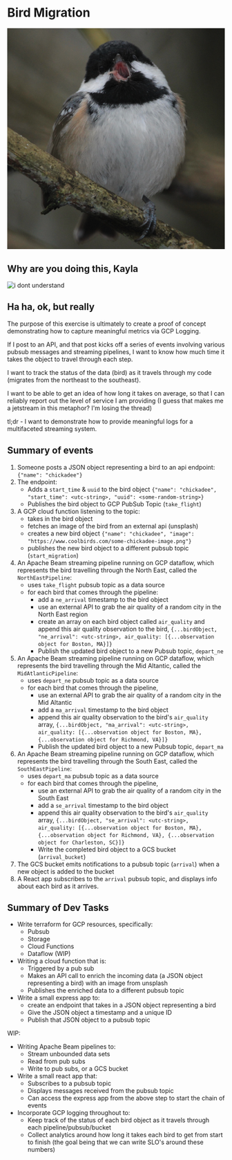 # Bird Migration

![chickadee](./images/intense.png)

## Why are you doing this, Kayla 

![i dont understand](https://media.giphy.com/media/fXmpRvTWqIWbK/giphy.gif)

## Ha ha, ok, but really

The purpose of this exercise is ultimately to create a proof of concept demonstrating how to capture meaningful metrics via GCP Logging.

If I post to an API, and that post kicks off a series of events involving various pubsub messages and streaming pipelines, I want to know how much time it takes the object to travel through each step.

I want to track the status of the data (bird) as it travels through my code (migrates from the northeast to the southeast). 

I want to be able to get an idea of how long it takes on average, so that I can reliably report out the level of service I am providing (I guess that makes me a jetstream in this metaphor? I'm losing the thread)

tl;dr - I want to demonstrate how to provide meaningful logs for a multifaceted streaming system. 

## Summary of events

1. Someone posts a JSON object representing a bird to an api endpoint: `{"name": "chickadee"}`
2. The endpoint:
    - Adds a `start_time` & `uuid` to the bird object `{"name": "chickadee", "start_time": <utc-string>, "uuid": <some-random-string>}`
    - Publishes the bird object to GCP PubSub Topic (`take_flight`)
3. A GCP cloud function listening to the topic:
    - takes in the bird object
    - fetches an image of the bird from an external api (unsplash)
    - creates a new bird object `{"name": "chickadee", "image": "https://www.coolbirds.com/some-chickadee-image.png"}`
    - publishes the new bird object to a different pubsub topic  (`start_migration`)
4. An Apache Beam streaming pipeline running on GCP dataflow, which represents the bird travelling through the North East, called the `NorthEastPipeline`:
    - uses `take_flight` pubsub topic as a data source
    - for each bird that comes through the pipeline:
        - add a `ne_arrival` timestamp to the bird object
        - use an external API to grab the air quality of a random city in the North East region 
        - create an array on each bird object called `air_quality` and append this air quality observation to the bird, `{...birdObject, "ne_arrival": <utc-string>, air_quality: [{...observation object for Boston, MA}]}`
        - Publish the updated bird object to a new Pubsub topic, `depart_ne`
5. An Apache Beam streaming pipeline running on GCP dataflow, which represents the bird travelling through the Mid Altantic, called the `MidAtlanticPipeline`:
    - uses `depart_ne` pubsub topic as a data source
    - for each bird that comes through the pipeline, 
        - use an external API to grab the air quality of a random city in the Mid Altantic 
        - add a `ma_arrival` timestamp to the bird object
        - append this air quality observation to the bird's `air_quality` array, `{...birdObject, "ma_arrival": <utc-string>, air_quality: [{...observation object for Boston, MA}, {...observation object for Richmond, VA}]}`
        - Publish the updated bird object to a new Pubsub topic, `depart_ma`    
6. An Apache Beam streaming pipeline running on GCP dataflow, which represents the bird travelling through the South East, called the `SouthEastPipeline`:
    - uses `depart_ma` pubsub topic as a data source
    - for each bird that comes through the pipeline, 
        - use an external API to grab the air quality of a random city in the South East
        - add a `se_arrival` timestamp to the bird object
        - append this air quality observation to the bird's `air_quality` array, `{...birdObject, "se_arrival": <utc-string>, air_quality: [{...observation object for Boston, MA}, {...observation object for Richmond, VA}, {...observation object for Charleston, SC}]}`
        - Write the completed bird object to a GCS bucket (`arrival_bucket`)    
7. The GCS bucket emits notifications to a pubsub topic (`arrival`) when a new object is added to the bucket
8. A React app subscribes to the `arrival` pubsub topic, and displays info about each bird as it arrives.
  


## Summary of Dev Tasks

- Write terraform for GCP resources, specifically:
    - Pubsub 
    - Storage 
    - Cloud Functions
    - Dataflow (WIP)
- Writing a cloud function that is:
    - Triggered by a pub sub
    - Makes an API call to enrich the incoming data (a JSON object representing a bird) with an image from unsplash
    - Publishes the enriched data to a different pubsub topic
- Write a small express app to:
    - create an endpoint that takes in a JSON object representing a bird
    - Give the JSON object a timestamp and a unique ID
    - Publish that JSON object to a pubsub topic    
    
WIP: 
- Writing Apache Beam pipelines to:
    - Stream unbounded data sets
    - Read from pub subs
    - Write to pub subs, or a GCS bucket
- Write a small react app that:
    - Subscribes to a pubsub topic
    - Displays messages received from the pubsub topic
    - Can access the express app from the above step to start the chain of events
- Incorporate GCP logging throughout to:
    - Keep track of the status of each bird object as it travels through each pipeline/pubsub/bucket
    - Collect analytics around how long it takes each bird to get from start to finish (the goal being that we can write SLO's around these numbers) 
